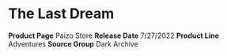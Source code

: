 ﻿---
id: '137'
name: The Last Dream
rarity: Common
rus_type_level: null
source: null
trait: null
type: Source

---
# The Last Dream

**Product Page** Paizo Store
**Release Date** 7/27/2022
**Product Line** Adventures
**Source Group** Dark Archive